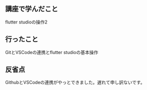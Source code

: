 ## 講座で学んだこと

flutter studioの操作2

## 行ったこと

GitとVSCodeの連携とflutter studioの基本操作

## 反省点

GithubとVSCodeの連携がやっとできました。遅れて申し訳ないです。